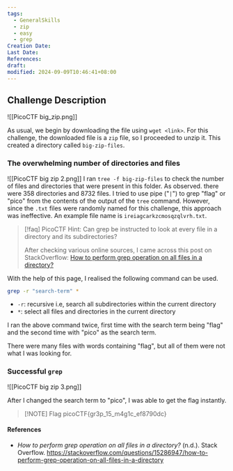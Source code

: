 ```yaml
---
tags:
  - GeneralSkills
  - zip
  - easy
  - grep
Creation Date: 
Last Date: 
References: 
draft: 
modified: 2024-09-09T10:46:41+08:00
---
```

## Challenge Description
![[PicoCTF big_zip.png]]

As usual, we begin by downloading the file using `wget <link>`. For this challenge, the downloaded file is a `zip` file, so I proceeded to unzip it. This created a directory called `big-zip-files`. 

### The overwhelming number of directories and files
![[PicoCTF big zip 2.png]]
I ran `tree -f big-zip-files` to check the number of files and directories that were present in this folder. As observed. there were 358 directories and 8732 files. I tried to use  pipe ("`|`") to grep "flag" or "pico" from the contents of the output of the `tree` command. However, since the `.txt` files were randomly named for this challenge, this approach was ineffective. An example file name is `ireiagcarkzcmosqzqlvrh.txt`.

>[!faq] PicoCTF Hint: Can grep be instructed to look at every file in a directory and its subdirectories?
>
>After checking various online sources, I came across this post on StackOverflow: 
>[How to perform grep operation on all files in a directory?](https://stackoverflow.com/questions/15286947/how-to-perform-grep-operation-on-all-files-in-a-directory)

With the help of this page, I realised the following command can be used.

```bash
grep -r "search-term" *
```
- `-r`: recursive i.e, search all subdirectories within the current directory
- `*`: select all files and directories in the current directory

I ran the above command twice, first time with the search term being "flag" and the second time with "pico" as the search term. 

There were many files with words containing "flag", but all of them were not what I was looking for.  
### Successful `grep`

![[PicoCTF big zip 3.png]]

After I changed the search term to "pico", I was able to get the flag instantly. 

> [!NOTE] Flag
> picoCTF{gr3p_15_m4g1c_ef8790dc}
#### References
- _How to perform grep operation on all files in a directory?_ (n.d.). Stack Overflow. https://stackoverflow.com/questions/15286947/how-to-perform-grep-operation-on-all-files-in-a-directory